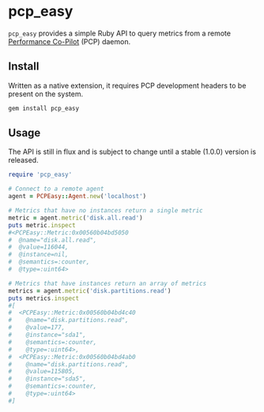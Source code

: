 # pcp_easy
`pcp_easy` provides a simple Ruby API to query metrics from a remote [Performance Co-Pilot] \(PCP\) daemon.
## Install
Written as a native extension, it requires PCP development headers to be present on the system.
```sh
gem install pcp_easy
```

## Usage
The API is still in flux and is subject to change until a stable (1.0.0) version is released.
```ruby
require 'pcp_easy'

# Connect to a remote agent
agent = PCPEasy::Agent.new('localhost')

# Metrics that have no instances return a single metric
metric = agent.metric('disk.all.read')
puts metric.inspect
#<PCPEasy::Metric:0x00560b04bd5050
#  @name="disk.all.read",
#  @value=116044,
#  @instance=nil,
#  @semantics=:counter,
#  @type=:uint64>

# Metrics that have instances return an array of metrics
metrics = agent.metric('disk.partitions.read')
puts metrics.inspect
#[
#  <PCPEasy::Metric:0x00560b04bd4c40
#    @name="disk.partitions.read",
#    @value=177,
#    @instance="sda1",
#    @semantics=:counter,
#    @type=:uint64>,
#  <PCPEasy::Metric:0x00560b04bd4ab0
#    @name="disk.partitions.read",
#    @value=115805,
#    @instance="sda5",
#    @semantics=:counter,
#    @type=:uint64>
#]
```

   [performance co-pilot]: <http://pcp.io/>